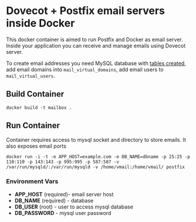 # Dovecot + Postfix email servers inside Docker

This docker container is aimed to run Postfix and Docker as email server.
Inside your application you can receive and manage emails using Dovecot server.

To create email addresses you need MySQL database with [tables created](https://github.com/Codegyre/DockerPostfixDovecot/blob/master/mailschema.sql), add email domains into `mail_virtual_domains`, add email users to `mail_virtual_users`. 

## Build Container

```
docker build -t mailbox .  
```

## Run Container

Container requires access to mysql socket and directory to store emails. It also exposes email ports

```
docker run -i -t -e APP_HOST=example.com -e DB_NAME=dbname -p 25:25 -p 110:110 -p 143:143 -p 995:995 -p 587:587 -v /var/run/mysqld/:/var/run/mysqld -v /home/vmail:/home/vmail/ postfix
```

### Environment Vars

* **APP_HOST** (required)- email server host
* **DB_NAME** (required) - database
* **DB_USER** (root) - user to access mysql database
* **DB_PASSWORD** - mysql user password

